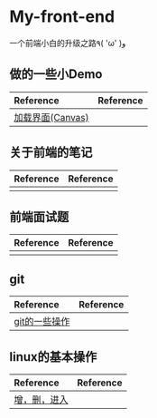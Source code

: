 # My-front-end
一个前端小白的升级之路٩( 'ω' )و   
## 做的一些小Demo
|Reference|Reference|
|:---|:---|
|[加载界面(Canvas)](https://codepen.io/Grpdream/pen/LXeKKR)|
## 关于前端的笔记
|Reference|Reference|
|:---|:---|
||
## 前端面试题
|Reference|Reference|
|:---|:---|
||
## git
|Reference|Reference|  
|:---|:---|
|[git的一些操作](https://github.com/GRPdream/My-front-end/issues/1)|
## linux的基本操作
|Reference|Reference|
|:---|:---|
|[增，删，进入](https://github.com/GRPdream/My-front-end/issues/2)|
